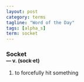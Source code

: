 ```yaml
---
layout: post
category: terms
tagline: "Word of the Day"
tags: [alpha_s]
term: socket
---
```


<h3>Socket<br/> <small>&mdash; v. (sock<span>&middot;</span>et)</small></h3>
<p><ol><li>to forcefully hit something</li>
</ol></p>
